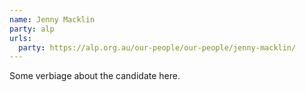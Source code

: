```yaml
---
name: Jenny Macklin
party: alp
urls:
  party: https://alp.org.au/our-people/our-people/jenny-macklin/
---
```

Some verbiage about the candidate here.
